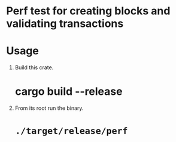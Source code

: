 # Perf test for creating blocks and validating transactions

# Usage

1. Build this crate.
	# cargo build --release
2. From its root run the binary.
	# `./target/release/perf`
